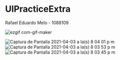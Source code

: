 # UIPracticeExtra

Rafael Eduardo Melo - 1088109

![ezgif com-gif-maker](https://user-images.githubusercontent.com/49174284/113495026-58d44180-94bc-11eb-8d68-6f9e0c54ad86.gif)

![Captura de Pantalla 2021-04-03 a la(s) 8 04 01 p  m](https://user-images.githubusercontent.com/49174284/113494613-d21d6580-94b7-11eb-8b9f-9e129cd5b982.png) ![Captura de Pantalla 2021-04-03 a la(s) 8 03 53 p  m](https://user-images.githubusercontent.com/49174284/113494614-d2b5fc00-94b7-11eb-84c1-e55c8857ffe7.png) ![Captura de Pantalla 2021-04-03 a la(s) 8 03 45 p  m](https://user-images.githubusercontent.com/49174284/113494615-d2b5fc00-94b7-11eb-83ff-a422a68e5e0e.png)




